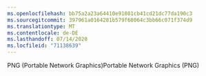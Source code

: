 ```yaml
---
ms.openlocfilehash: bb75a2a23a64410e91081cb41cd21dc77da190c3
ms.sourcegitcommit: 397961a0164281b579f68064c3bb66c071f374d9
ms.translationtype: MT
ms.contentlocale: de-DE
ms.lasthandoff: 07/14/2020
ms.locfileid: "71138639"
---
```

<span data-ttu-id="033ed-101">PNG (Portable Network Graphics)</span><span class="sxs-lookup"><span data-stu-id="033ed-101">Portable Network Graphics (PNG)</span></span>